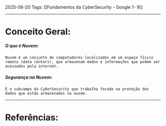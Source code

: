 2025-08-20
Tags: [[Fundamentos da CyberSecurity - Google 1- 9]]

----
# Conceito Geral:

##### O que é Nuvem:

	Nuvem é um conjunto de computadores localizados em um espaço físico remoto (data centers), que armazenam dados e informações que podem ser acessados pela internet.
##### Segurança na Nuvem:

	É o subcampo da CyberSecurity que trabalha focado na proteção dos dados que estão armazenados na nuvem.



-----
# Referências:

